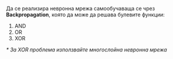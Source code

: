 Да се реализира невронна мрежа самообучаваща се чрез **Backpropagation**, която да може да решава булевите функции:

1. AND
2. OR
3. XOR

_\* За XOR проблема използвайте многослойна невронна мрежа_
